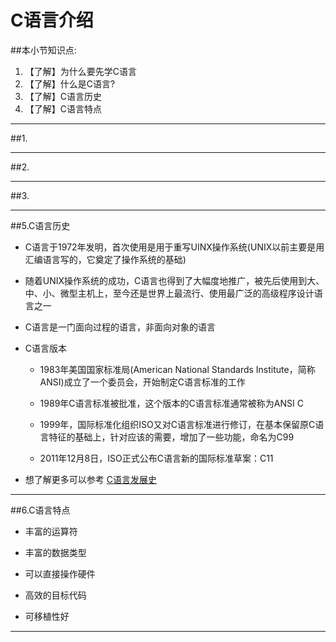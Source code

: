 # C语言介绍
##本小节知识点:
1. 【了解】为什么要先学C语言
1. 【了解】什么是C语言?
2. 【了解】C语言历史
3. 【了解】C语言特点

---
##1.

---
##2.

---
##3.

---
##5.C语言历史
- C语言于1972年发明，首次使用是用于重写UINX操作系统(UNIX以前主要是用汇编语言写的，它奠定了操作系统的基础)

- 随着UNIX操作系统的成功，C语言也得到了大幅度地推广，被先后使用到大、中、小、微型主机上，至今还是世界上最流行、使用最广泛的高级程序设计语言之一

- C语言是一门面向过程的语言，非面向对象的语言

- C语言版本
    + 1983年美国国家标准局(American National Standards Institute，简称ANSI)成立了一个委员会，开始制定C语言标准的工作

    + 1989年C语言标准被批准，这个版本的C语言标准通常被称为ANSI C

    + 1999年，国际标准化组织ISO又对C语言标准进行修订，在基本保留原C语言特征的基础上，针对应该的需要，增加了一些功能，命名为C99

    + 2011年12月8日，ISO正式公布C语言新的国际标准草案：C11


- 想了解更多可以参考 [C语言发展史](http://wenku.baidu.com/link?url=W7b-TFTW96N-ABKoOgzUHUnLEWcoacVPb21Z1FzTSMFAnwSQBQdve-EOIyHGoZG04lCmpwRyDCyAIw9rzS85Eh0JLvF6-sdHWsk8fU5NgFa)

---
##6.C语言特点
- 丰富的运算符

- 丰富的数据类型

- 可以直接操作硬件

- 高效的目标代码

- 可移植性好

---
